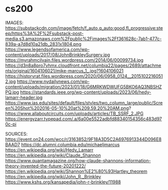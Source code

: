 # cs200


IMAGES:
https://substackcdn.com/image/fetch/f_auto,q_auto:good,fl_progressive:steep/https%3A%2F%2Fsubstack-post-media.s3.amazonaws.com%2Fpublic%2Fimages%2Ff361628c-7ab1-477c-839a-a7d8d10a21db_2831x1804.png
https://www.legendsofamerica.com/wp-content/uploads/2017/08/JohnBrinkleySurgery.jpg
https://myrahmcilvain.files.wordpress.com/2014/06/00099734.jpg
https://d3n8a8pro7vhmx.cloudfront.net/columbia22/pages/2689/attachments/original/1604106021/mike-marcus_1_.jpg?1604106021
https://historyrat.files.wordpress.com/2020/06/0958_0124__20151022160512.jpg
https://www.nydailynews.com/wp-content/uploads/migration/2023/01/18/G6MRKWDWUFG5BKO6AQ3NBSHZPQ.jpg
https://standards.ieee.org/wp-content/uploads/2023/06/hedy-lamarr-header.jpg
https://www.ias.edu/sites/default/files/styles/two_column_large/public/Screen%20Shot%202016-05-10%20at%209.59.20%20AM.png?
https://www.allaboutcircuits.com/uploads/articles/TB_SSRF_2.JPG
https://energyzarr.typepad.com/.a/6a00e5522adbfd88340154356c483d970c-pi



SOURCES:
https://event.on24.com/wcc/r/3163852/9F18A3D5C2A6976913344D096E8BAAD7
https://dc.alumni.columbia.edu/michaeljmarcus
https://en.wikipedia.org/wiki/Hedy_Lamarr
https://en.wikipedia.org/wiki/Claude_Shannon
https://www.quantamagazine.org/how-claude-shannons-information-theory-invented-the-future-20201222/
https://en.wikipedia.org/wiki/Shannon%E2%80%93Hartley_theorem
https://en.wikipedia.org/wiki/John_R._Brinkley
https://www.kshs.org/kansapedia/john-r-brinkley/11988
